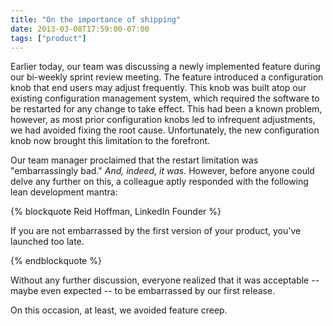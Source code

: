 ```yaml
---
title: "On the importance of shipping"
date: 2013-03-08T17:59:00-07:00
tags: ["product"]
---
```


Earlier today, our team was discussing a newly implemented feature during our
bi-weekly sprint review meeting. The feature introduced a configuration knob
that end users may adjust frequently. This knob was built atop our existing
configuration management system, which required the software to be restarted
for any change to take effect. This had been a known problem, however, as most
prior configuration knobs led to infrequent adjustments, we had avoided
fixing the root cause. Unfortunately, the new configuration knob now brought
this limitation to the forefront.

Our team manager proclaimed that the restart limitation was "embarrassingly
bad." *And, indeed, it was.* However, before anyone could delve any further on
this, a colleague aptly responded with the following lean development mantra:

{% blockquote Reid Hoffman, LinkedIn Founder %}

If you are not embarrassed by the first version of your product, you've launched too late.

{% endblockquote %}

Without any further discussion, everyone realized that it was acceptable --
maybe even expected -- to be embarrassed by our first release.

On this occasion, at least, we avoided feature creep.
